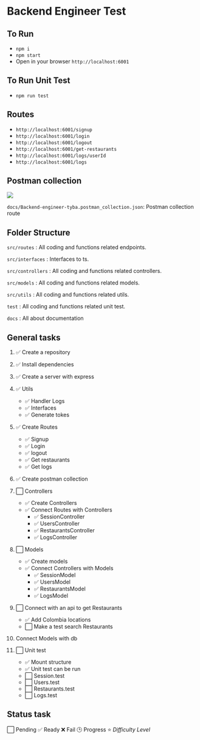 # Backend Engineer Test

## To Run
- ```npm i```
- ```npm start```
- Open in your browser ```http://localhost:6001```

## To Run Unit Test
- ```npm run test```

## Routes

- ```http://localhost:6001/signup```
- ```http://localhost:6001/login```
- ```http://localhost:6001/logout```
- ```http://localhost:6001/get-restaurants```
- ```http://localhost:6001/logs/userId```
- ```http://localhost:6001/logs```


## Postman collection
![][1]

`docs/Backend-engineer-tyba.postman_collection.json`: Postman collection route
## Folder Structure
`src/routes` : All coding and functions related endpoints.

`src/interfaces` : Interfaces to ts.

`src/controllers` : All coding and functions related controllers.

`src/models` : All coding and functions related models.

`src/utils` : All coding and functions related utils.

`test` : All coding and functions related unit test.

`docs` : All about documentation

## **General** **tasks**
1. ✅ Create a repository
2. ✅ Install dependencies
3. ✅ Create a server with express
4. ✅ Utils 
    - ✅ Handler Logs
    - ✅ Interfaces
    - ✅ Generate tokes
6. ✅ Create Routes
    - ✅ Signup
    - ✅ Login
    - ✅ logout
    - ✅ Get restaurants
    - ✅ Get logs
8. ✅ Create postman collection
9. ⬜️ Controllers
    - ✅ Create Controllers
    - ✅ Connect Routes with Controllers
        * ✅ SessionController
        * ✅ UsersController
        * ✅ RestaurantsController
        * ✅ LogsController
10. ⬜️  Models
    - ✅  Create models
    - ✅ Connect Controllers with Models
        * ✅ SessionModel
        * ✅ UsersModel
        * ✅ RestaurantsModel
        * ✅ LogsModel
11. ⬜️ Connect with an api to get Restaurants
    - ✅ Add Colombia locations
    - ⬜️ Make a test search Restaurants

12. Connect Models with db
13. ⬜️ Unit test
    - ✅ Mount structure
    - ✅ Unit test can be run
    - ⬜️ Session.test
    - ⬜️ Users.test
    - ⬜️ Restaurants.test
    - ⬜️ Logs.test

## __Status task__
⬜️ Pending
✅ Ready
❌ Fail
🕒 Progress
⭐️ _Difficulty Level_


[comment]: <> (Sources readme)
[1]:https://scontent-bog1-1.xx.fbcdn.net/v/t1.6435-1/107800951_3061159633962395_886217213345086584_n.png?stp=dst-png_p148x148&_nc_cat=101&ccb=1-5&_nc_sid=1eb0c7&_nc_eui2=AeGigQfDMoENaCpINbK8Z-gg18wthNFdaSXXzC2E0V1pJfDDqVooa7gG0mGZo3WR9YSCp80oz4jSGzeztvyp20kU&_nc_ohc=x8XYgestwLoAX9-SFJl&_nc_ht=scontent-bog1-1.xx&oh=00_AT-vxavQCU-hwDhH7BmSwum26GLPYe6F8ygYL55CzsJn3w&oe=626FA8D5